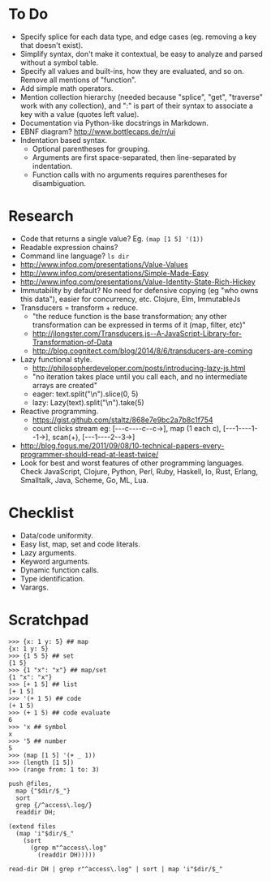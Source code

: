 # To Do #

- Specify splice for each data type, and edge cases (eg. removing a key that doesn't exist).
- Simplify syntax, don't make it contextual, be easy to analyze and parsed without a symbol table.
- Specify all values and built-ins, how they are evaluated, and so on. Remove all mentions of "function".
- Add simple math operators.
- Mention collection hierarchy (needed because "splice", "get", "traverse" work with any collection), and ":" is part of their syntax to associate a key with a value (quotes left value).
- Documentation via Python-like docstrings in Markdown.
- EBNF diagram? http://www.bottlecaps.de/rr/ui
- Indentation based syntax.
  - Optional parentheses for grouping.
  - Arguments are first space-separated, then line-separated by indentation.
  - Function calls with no arguments requires parentheses for disambiguation.

# Research #

- Code that returns a single value? Eg. `(map [1 5] '(1))`
- Readable expression chains? 
- Command line language? `ls dir`
- http://www.infoq.com/presentations/Value-Values
- http://www.infoq.com/presentations/Simple-Made-Easy
- http://www.infoq.com/presentations/Value-Identity-State-Rich-Hickey
- Immutability by default? No need for defensive copying (eg "who owns this data"), easier for concurrency, etc. Clojure, Elm, ImmutableJs
- Transducers = transform + reduce.
  - "the reduce function is the base transformation; any other transformation can be expressed in terms of it (map, filter, etc)"
  - http://jlongster.com/Transducers.js--A-JavaScript-Library-for-Transformation-of-Data
  - http://blog.cognitect.com/blog/2014/8/6/transducers-are-coming
- Lazy functional style.
  - http://philosopherdeveloper.com/posts/introducing-lazy-js.html
  - "no iteration takes place until you call each, and no intermediate arrays are created"
  - eager: text.split("\n").slice(0, 5)
  - lazy: Lazy(text).split("\n").take(5)
- Reactive programming.
  - https://gist.github.com/staltz/868e7e9bc2a7b8c1f754
  - count clicks stream eg: [---c----c--c->], map (1 each c), [---1----1--1->], scan(+), [---1----2--3->]
- http://blog.fogus.me/2011/09/08/10-technical-papers-every-programmer-should-read-at-least-twice/
- Look for best and worst features of other programming languages. Check JavaScript, Clojure, Python, Perl, Ruby, Haskell, Io, Rust, Erlang, Smalltalk, Java, Scheme, Go, ML, Lua.

# Checklist #

- Data/code uniformity.
- Easy list, map, set and code literals. 
- Lazy arguments.
- Keyword arguments.
- Dynamic function calls.
- Type identification.
- Varargs.

# Scratchpad #

```
>>> {x: 1 y: 5} ## map
{x: 1 y: 5}
>>> {1 5 5} ## set
{1 5}
>>> {1 "x": "x"} ## map/set
{1 "x": "x"}
>>> [+ 1 5] ## list
[+ 1 5]
>>> '(+ 1 5) ## code
(+ 1 5)
>>> (+ 1 5) ## code evaluate
6
>>> 'x ## symbol
x
>>> '5 ## number
5
>>> (map [1 5] '(+ _ 1))
>>> (length [1 5])
>>> (range from: 1 to: 3)

push @files,
  map {"$dir/$_"}
  sort
  grep {/^access\.log/}
  readdir DH;

(extend files
  (map 'i"$dir/$_"
    (sort
      (grep m"^access\.log"
        (readdir DH)))))

read-dir DH | grep r"^access\.log" | sort | map 'i"$dir/$_"
```
